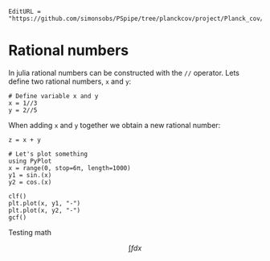 ```@meta
EditURL = "https://github.com/simonsobs/PSpipe/tree/planckcov/project/Planck_cov/src/test.jl"
```

# Rational numbers

In julia rational numbers can be constructed with the `//` operator.
Lets define two rational numbers, `x` and `y`:

```@example test
# Define variable x and y
x = 1//3
y = 2//5
```

When adding `x` and `y` together we obtain a new rational number:

```@example test
z = x + y

# Let's plot something
using PyPlot
x = range(0, stop=6π, length=1000)
y1 = sin.(x)
y2 = cos.(x)

clf()
plt.plot(x, y1, "-")
plt.plot(x, y2, "-")
gcf()
```

Testing math
```math
\int f dx
```

